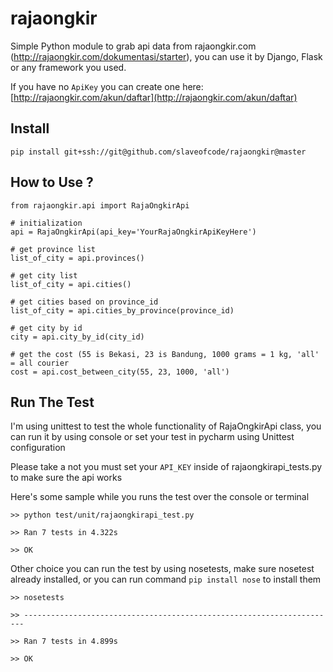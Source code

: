 # rajaongkir
Simple Python module to grab api data from rajaongkir.com (http://rajaongkir.com/dokumentasi/starter), 
you can use it by Django, Flask or any framework you used.

If you have no `ApiKey` you can create one here: [http://rajaongkir.com/akun/daftar](http://rajaongkir.com/akun/daftar)
 
## Install
    pip install git+ssh://git@github.com/slaveofcode/rajaongkir@master
 
## How to Use ?

    from rajaongkir.api import RajaOngkirApi
    
    # initialization
    api = RajaOngkirApi(api_key='YourRajaOngkirApiKeyHere')
    
    # get province list
    list_of_city = api.provinces()
    
    # get city list
    list_of_city = api.cities()
    
    # get cities based on province_id 
    list_of_city = api.cities_by_province(province_id)
     
    # get city by id
    city = api.city_by_id(city_id)
    
    # get the cost (55 is Bekasi, 23 is Bandung, 1000 grams = 1 kg, 'all' = all courier
    cost = api.cost_between_city(55, 23, 1000, 'all')


## Run The Test

I'm using unittest to test the whole functionality of RajaOngkirApi class, 
you can run it by using console or set your test in pycharm using Unittest configuration
 
Please take a not you must set your `API_KEY` inside of rajaongkirapi_tests.py to make sure the api works

Here's some sample while you runs the test over the console or terminal

    >> python test/unit/rajaongkirapi_test.py
    
    >> Ran 7 tests in 4.322s
    
    >> OK
    
Other choice you can run the test by using nosetests, make sure nosetest already installed, 
or you can run command `pip install nose` to install them

    >> nosetests
    
    >> ----------------------------------------------------------------------
    
    >> Ran 7 tests in 4.899s
    
    >> OK

    

    